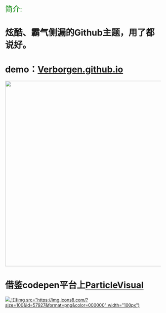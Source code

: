 <font face="黑体" color=green size=5>简介:</font>

# 炫酷、霸气侧漏的Github主题，用了都说好。

# demo：[Verborgen.github.io](https://verborgen.github.io/)

<img src="https://cdn.jsdelivr.net/gh/Verborgen/PicGo@main//%E5%B8%83%E5%8A%A0%E8%BF%AA.png" width="600px">

# 借鉴codepen平台上[ParticleVisual](https://codepen.io/y_endo/pen/gObOxoM)

[![](https://img.shields.io/badge/author-Jueee-green),![](img src="https://img.icons8.com/?size=100&id=57927&format=png&color=000000" width="100px")](https://verborgen.github.io/)






